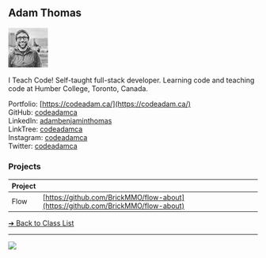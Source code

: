 ## Adam Thomas

![Adam Thomas](../images/codeadamca.png)

I Teach Code! Self-taught full-stack developer. Learning code and teaching code at Humber College, Toronto, Canada.

Portfolio: [https://codeadam.ca/](https://codeadam.ca/)  
GitHub: [codeadamca](https://github.com/codeadamca)  
LinkedIn: [adambenjaminthomas](https://www.linkedin.com/in/adambenjaminthomas/)  
LinkTree: [codeadamca](https://linktr.ee/codeadamca)  
Instagram: [codeadamca](https://www.instagram.com/codeadamca/)  
Twitter: [codeadamca](https://twitter.com/codeadamca)  

### Projects

| Project | |
| - | - |
| Flow | [https://github.com/BrickMMO/flow-about](https://github.com/BrickMMO/flow-about) |


[&#10132; Back to Class List](/)

---

<a href="https://brickmmo.com">
<img src="https://brickmmo.com/images/brickmmo-logo-horizontal.jpg" width="100">
</a>